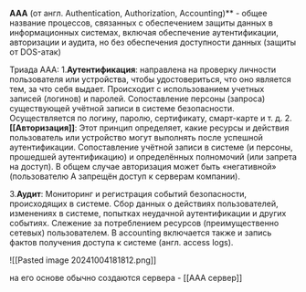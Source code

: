 **AAA** (от англ. Authentication, Authorization, Accounting)** - общее название процессов, связанных с обеспечением защиты данных в информационных системах, включая обеспечение аутентификации, авторизации и аудита, но без обеспечения доступности данных (защиты от DOS-атак)

Триада AAA:
1.**Аутентификация**: направлена на проверку личности пользователя или устройства, чтобы удостовериться, что оно является тем, за что себя выдает. Происходит с использованием учетных записей (логинов) и паролей. Сопоставление персоны (запроса) существующей учётной записи в системе безопасности. Осуществляется по логину, паролю, сертификату, смарт-карте и т. д.
2.**[[Авторизация]]**: Этот принцип определяет, какие ресурсы и действия пользователь или устройство могут выполнять после успешной аутентификации. Сопоставление учётной записи в системе (и персоны, прошедшей аутентификацию) и определённых полномочий (или запрета на доступ). В общем случае авторизация может быть «негативной» (пользователю А запрещён доступ к серверам компании).

3.**Аудит**: Мониторинг и регистрация событий безопасности, происходящих в системе. Сбор данных о действиях пользователей, изменениях в системе, попытках неудачной аутентификации и других событиях. Слежение за потреблением ресурсов (преимущественно сетевых) пользователем. В accounting включается также и запись фактов получения доступа к системе (англ. access logs).

![[Pasted image 20241004181812.png]]

на его основе обычно создаются сервера - [[AAA сервер]]